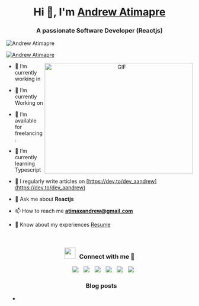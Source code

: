 <h1 align="center">Hi 👋, I'm <a href="#" target="blank">
Andrew Atimapre</a></h1>
<h3 align="center">A passionate Software Developer (Reactjs)</h3>

<p align="left"> <img src="https://komarev.com/ghpvc/?username=atimapreandrew&label=Profile%20views&color=0e75b6&style=flat" alt="Andrew Atimapre" /> </p>

<p align="left"> <a href="https://twitter.com/dev_aandrew" target="blank"><img src="https://img.shields.io/twitter/follow/dev_aandrew?logo=twitter&style=for-the-badge" alt="Andrew Atimapre" /></a> </p>

<a target="_blank" align="center">
  <img align="right" top="500" height="300" width="400" alt="GIF" src="https://media.giphy.com/media/SWoSkN6DxTszqIKEqv/giphy.gif">
</a>

- 🔭 I’m currently working in <a href="#" target="blank"></a>

- 🌱 I’m currently Working on

- 🤝 I’m available for freelancing.

- 🌱 I’m currently learning Typescript <a href="#" target="blank"></a>

- 📝 I regularly write articles on [https://dev.to/dev_aandrew](https://dev.to/dev_aandrew)

- 💬 Ask me about **Reactjs**

- 📫 How to reach me **atimaxandrew@gmail.com**

- 📄 Know about my experiences <a href="https://github.com/atimapreandrew/blob/master/Resume.pdf" target="blank">Resume</a>
<br/>
<h3 align="center" > <img src="https://media.giphy.com/media/iY8CRBdQXODJSCERIr/giphy.gif" width="30" height="30" style="margin-right: 10px;">Connect with me 🤝 </h3>

<p align="center">

 <div align="center"  class="icons-social" style="margin-left: 10px;">
        <a style="margin-left: 10px;"  target="_blank" href="https://www.linkedin.com/in/andrew-atimapre/">
			<img src="https://img.icons8.com/doodle/40/000000/linkedin--v2.png"></a>
        <a style="margin-left: 10px;" target="_blank" href="https://github.com/atimapreandrew">
		<img src="https://img.icons8.com/doodle/40/000000/github--v1.png"></a>
		<a style="margin-left: 10px;" target="_blank" href="https://stackoverflow.com/users/12053852/saurabh-chavan?tab=profile">
				<img src="https://img.icons8.com/external-tal-revivo-color-tal-revivo/40/000000/external-stack-overflow-is-a-question-and-answer-site-for-professional-logo-color-tal-revivo.png"></a>
	   <a style="margin-left: 10px;" target="_blank" href="https://dev.to/dev_aandrew">
					<img src="https://img.icons8.com/external-sketchy-juicy-fish/0.6x/external-blog-online-services-sketchy-sketchy-juicy-fish.png"></a>
        <a style="margin-left: 10px;" target="_blank" href="https://instagram.com/dev_aandrew">
			<img src="https://img.icons8.com/doodle/40/000000/instagram-new--v2.png"></a>
		<a style="margin-left: 10px;" target="_blank" href="https://twitter.com/dev_aandrew">
			<img src="https://img.icons8.com/doodle/1x/twitter-squared--v2.png" ></a>
		


</p>

### Blog posts

<!-- BLOG-POST-LIST:START -->

- [](https://dev.to/dev_aandrew)

<!-- BLOG-POST-LIST:END -->
